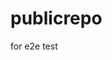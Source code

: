 # publicrepo
for e2e test






































































































































































































































































































































































































































































